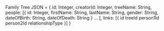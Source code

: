 Family Tree JSON = {
    id: Integer,
    creatorId: Integer,
    treeName: String,
    people: [{
        id: Integer,
        firstName: String,
        lastName: String,
        gender: String,
        dateOfBirth: String,
        dateOfDeath: String
    } ... ],
    links: [{
        id
        treeId
        person1Id
        person2Id
        relationshipType
    }]
}